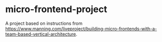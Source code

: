 # micro-frontend-project

A project based on instructions from https://www.manning.com/liveproject/building-micro-frontends-with-a-team-based-vertical-architecture.
